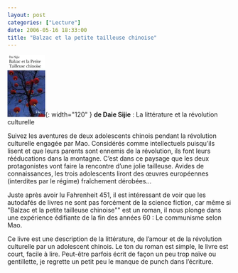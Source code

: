 ```yaml
---
layout: post
categories: ["Lecture"]
date: 2006-05-16 18:33:00
title: "Balzac et la petite tailleuse chinoise"
---
```


![couverture](/assets/images/couv_lecture/balzac.webp){: width="120" } **de Daie Sijie** : La littérature et la révolution culturelle

Suivez les aventures de deux adolescents chinois pendant la révolution
culturelle engagée par Mao. Considérés comme intellectuels puisqu’ils
lisent et que leurs parents sont ennemis de la révolution, ils font
leurs rééducations dans la montagne. C’est dans ce paysage que les deux
protagonistes vont faire la rencontre d’une jolie tailleuse. Avides de
connaissances, les trois adolescents liront des œuvres européennes
(interdites par le régime) fraîchement dérobées…

Juste après avoir lu Fahrenheit 451, il est intéressant de voir que les
autodafés de livres ne sont pas forcément de la science fiction, car
même si "Balzac et la petite tailleuse chinoise\"\" est un roman, il
nous plonge dans une expérience édifiante de la fin des années 60 : Le
communisme selon Mao.

Ce livre est une description de la littérature, de l’amour et de la
révolution culturelle par un adolescent chinois. Le ton du roman est
simple, le livre est court, facile à lire. Peut-être parfois écrit de
façon un peu trop naïve ou gentillette, je regrette un petit peu le
manque de punch dans l’écriture.

